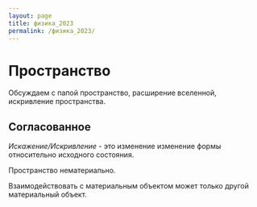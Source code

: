 ```yaml
---
layout: page
title: физика_2023
permalink: /физика_2023/
---
```

# Пространство

Обсуждаем с папой пространство, расширение вселенной, искривление пространства.

## Согласованное

*Искажение/Искривление* - это изменение изменение формы относительно исходного состояния.

Пространство нематериально.

Взаимодействовать с материальным объектом может только другой материальный объект.


